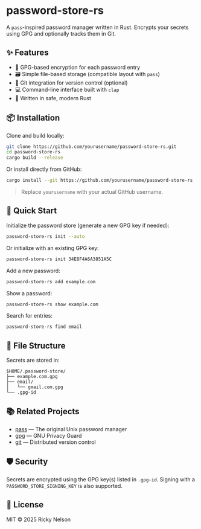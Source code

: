 # password-store-rs

A `pass`-inspired password manager written in Rust. Encrypts your secrets using GPG and optionally tracks them in Git.

## ✨ Features

- 🔐 GPG-based encryption for each password entry
- 🗃️ Simple file-based storage (compatible layout with `pass`)
- 🧾 Git integration for version control (optional)
- 💻 Command-line interface built with `clap`
- 🦀 Written in safe, modern Rust

## 📦 Installation

Clone and build locally:

```sh
git clone https://github.com/yourusername/password-store-rs.git
cd password-store-rs
cargo build --release
```

Or install directly from GitHub:

```sh
cargo install --git https://github.com/yourusername/password-store-rs
```

> Replace `yourusername` with your actual GitHub username.

## 🚀 Quick Start

Initialize the password store (generate a new GPG key if needed):

```sh
password-store-rs init --auto
```

Or initialize with an existing GPG key:

```sh
password-store-rs init 34E8F4A6A3851A5C
```

Add a new password:

```sh
password-store-rs add example.com
```

Show a password:

```sh
password-store-rs show example.com
```

Search for entries:

```sh
password-store-rs find email
```

## 📁 File Structure

Secrets are stored in:

```
$HOME/.password-store/
├── example.com.gpg
├── email/
│   └── gmail.com.gpg
└── .gpg-id
```

## 📚 Related Projects

- [pass](https://www.passwordstore.org/) — The original Unix password manager
- [gpg](https://gnupg.org) — GNU Privacy Guard
- [git](https://git-scm.com) — Distributed version control

## 🛡 Security

Secrets are encrypted using the GPG key(s) listed in `.gpg-id`. Signing with a `PASSWORD_STORE_SIGNING_KEY` is also supported.

## 📜 License

MIT © 2025 Ricky Nelson

